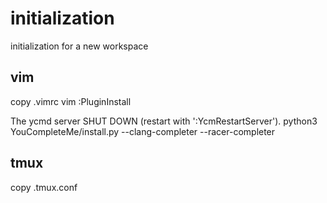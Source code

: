 # initialization
initialization for a new workspace

## vim
copy .vimrc
vim :PluginInstall

The ycmd server SHUT DOWN (restart with ':YcmRestartServer').
	python3 YouCompleteMe/install.py --clang-completer --racer-completer

## tmux
copy .tmux.conf
